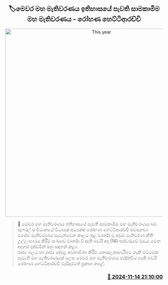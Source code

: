 <p align='center'><b><h2 align='center' title='This year's general election is the most peaceful general election in history - Rohana Hettiarachi'>🏷මෙවර මහ මැතිවරණය ඉතිහාසයේ පැවති සාමකාමීම මහ මැතිවරණය - රෝහණ හෙට්ටිආරච්චි</h2></b></p>
<p align='center'><img src='https://helakuru.sgp1.cdn.digitaloceanspaces.com/esana/images/lib/rohana-hettiarachchi-new-pic.jpg' width='600' alt='This year's general election is the most peaceful general election in history - Rohana Hettiarachi'></p>

>📝 මෙවර මහ මැතිවරණය ඉතිහාසයේ පැවති සාමකාමීම මහ මැතිවරණය බව පැෆරල් සංවිධානයේ විධායක අධ්‍යක්ෂ රෝහණ හෙට්ටිආරච්චි පවසනවා.<br>එසේම මැතිවරණය පැවැත්වෙන කාලය තුළ වාර්තා වූ අඩුම මැතිවරණ නීති උල්ලංඝණය කිරීම් සංඛ්‍යාව වාර්තා වී ඇති බවයි අද (14) පස්වරුවේ මාධ්‍ය වෙත අදහස් දක්වමින් ඔහු සඳහන් කළා.<br>රාජ්‍ය බලය හා රාජ්‍ය දේපළ අවභාවිතා කිරීම නොසලකාහැරීමට හැකි මට්ටමක පැවැති මහ මැතිවරණයක් ලෙස මෙවර මහ මැතිවරණය හැඳින්විය හැකි බවයි රෝහණ හෙට්ටිආරච්චි වැඩිදුරටත් ප්‍රකාශ කළේ. <br>

<h3 align='right'><a href='https://www.helakuru.lk/esana/p/105059/'>📅 2024-11-14 21:10:00</a></h3>
